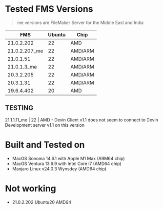 # Tested FMS Versions
> me versions are FileMaker Server for the Middle East and India

FMS           | Ubuntu | Chip
--------------|--------|--------
21.0.2.202    | 22     | AMD
21.0.2.207_me | 22     | AMD/ARM
21.0.1.51     | 22     | AMD/ARM
21.0.1.3_me   | 22     | AMD/ARM
20.3.2.205    | 22     | AMD/ARM
20.3.1.31     | 22     | AMD/ARM
19.6.4.402    | 20     | AMD

## TESTING
21.1.1.11_me | 22 | AMD             - Devin Client v1.1 does not seem to connect to Devin Development server v1.1 on this version

# Built and Tested on
- MacOS Sonoma 14.6.1 with Apple M1 Max (ARM64 chip)
- MacOS Ventura 13.6.9 with Intel Core i7 (AMD64 chip)
- Manjaro Linux v24.0.3 Wynsdey (AMD64 chip)

# Not working
- 21.0.2.202 Ubuntu20 AMD64